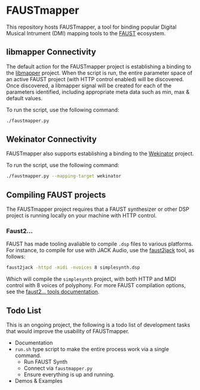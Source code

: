 # FAUSTmapper

This repository hosts FAUSTmapper, a tool for binding popular Digital Musical Intrument (DMI) mapping tools to the [FAUST](https://faust.grame.fr/) ecosystem.

## libmapper Connectivity

The default action for the FAUSTmapper project is establishing a binding to the [libmapper](http://libmapper.org) project. When the script is run, the entire parameter space of an active FAUST project (with HTTP control enabled) will be discovered. Once discovered, a libmapper signal will be created for each of the parameters identified, including appropriate meta data such as min, max & default values.

To run the script, use the following command:

```bash
./faustmapper.py
```

## Wekinator Connectivity

FAUSTmapper also supports establishing a binding to the [Wekinator](http://www.wekinator.org/) project.

To run the script, use the following command:

```bash
./faustmapper.py --mapping-target wekinator
```

## Compiling FAUST projects

The FAUSTmapper project requires that a FAUST synthesizer or other DSP project is running locally on your machine with HTTP control.

### Faust2...

FAUST has made tooling avaliable to compile `.dsp` files to various platforms. For instance, to compile for use with JACK Audio, use the [faust2jack](https://faustdoc.grame.fr/manual/tools/#faust2jack) tool, as follows:

```bash
faust2jack -httpd -midi -nvoices 8 simplesynth.dsp
```

Which will compile the `simplesynth` project, with both HTTP and MIDI control with 8 voices of polyphony. For more FAUST compilation options, see the [faust2... tools documentation](https://faustdoc.grame.fr/manual/tools/).

## Todo List

This is an ongoing project, the following is a todo list of development tasks that would improve the usability of FAUSTmapper.

- Documentation
- `run.sh` type script to make the entire process work via a single command.
  - Run FAUST Synth
  - Connect via `faustmapper.py`
  - Ensure everything is up and running.
- Demos & Examples
